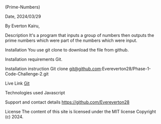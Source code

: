 (Prime-Numbers)

Date, 2024/03/29

By Everton Kairu,

Description 
It's a program that inputs a group of numbers then outputs the prime numbers which were part of the numbers which were input.

Installation
You use git clone to download the file from github.

Installation requirements
Git.

Installation instruction
Git clone git@github.com:Evereverton28/Phase-1-Code-Challenge-2.git

Live Link
[Git ](https://github.com/Evereverton28/Phase-1-Code-Challenge-2/tree/main/Prime-Numbers)

Technologies used
Javascript

Support and contact details
https://github.com/Evereverton28

License
The content of this site is licensed under the MIT license
Copyright (c) 2024.
 